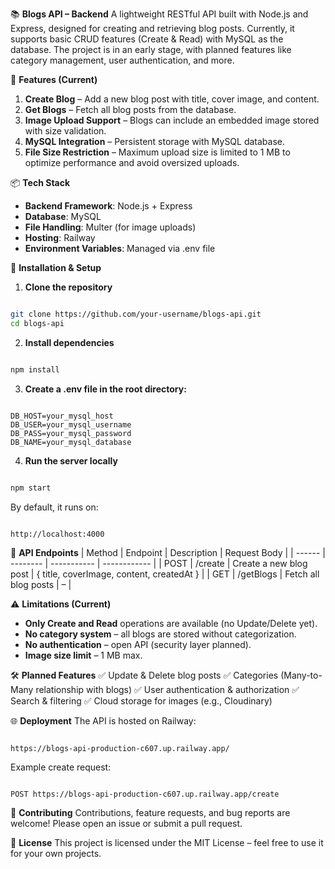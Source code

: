 📚 **Blogs API – Backend**
A lightweight RESTful API built with Node.js and Express, designed for creating and retrieving blog posts.
Currently, it supports basic CRUD features (Create & Read) with MySQL as the database. The project is in an early stage, with planned features like category management, user authentication, and more.

🚀 **Features (Current)**
1. **Create Blog** – Add a new blog post with title, cover image, and content.
2. **Get Blogs** – Fetch all blog posts from the database.
3. **Image Upload Support** – Blogs can include an embedded image stored with size validation.
4. **MySQL Integration** – Persistent storage with MySQL database.
5. **File Size Restriction** – Maximum upload size is limited to 1 MB to optimize performance and avoid oversized uploads.

📦 **Tech Stack**
- **Backend Framework**: Node.js + Express
- **Database**: MySQL
- **File Handling**: Multer (for image uploads)
- **Hosting**: Railway
- **Environment Variables**: Managed via .env file

🔧 **Installation & Setup**
1. **Clone the repository**

```bash

git clone https://github.com/your-username/blogs-api.git
cd blogs-api

```
2. **Install dependencies**

```bash

npm install

```
3. **Create a .env file in the root directory:**

```env

DB_HOST=your_mysql_host
DB_USER=your_mysql_username
DB_PASS=your_mysql_password
DB_NAME=your_mysql_database

```
4. **Run the server locally**

```bash

npm start

```
By default, it runs on:

```arduino

http://localhost:4000

```
📡 **API Endpoints**
| Method | Endpoint | Description | Request Body |
| ------ | -------- | ----------- | ------------ |
| POST | /create | Create a new blog post | { title, coverImage, content, createdAt } |
| GET | /getBlogs | Fetch all blog posts | – |

⚠ **Limitations (Current)**
- **Only Create and Read** operations are available (no Update/Delete yet).
- **No category system** – all blogs are stored without categorization.
- **No authentication** – open API (security layer planned).
- **Image size limit** – 1 MB max.

🛠 **Planned Features**
✅ Update & Delete blog posts
✅ Categories (Many-to-Many relationship with blogs)
✅ User authentication & authorization
✅ Search & filtering
✅ Cloud storage for images (e.g., Cloudinary)

🌐 **Deployment**
The API is hosted on Railway:

```arduino

https://blogs-api-production-c607.up.railway.app/

```
Example create request:

```bash

POST https://blogs-api-production-c607.up.railway.app/create

```
🤝 **Contributing**
Contributions, feature requests, and bug reports are welcome!
Please open an issue or submit a pull request.

📄 **License**
This project is licensed under the MIT License – feel free to use it for your own projects.
